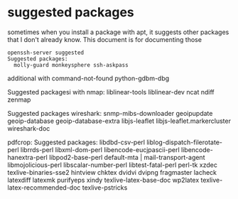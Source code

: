 # suggested packages

sometimes when you install a package with apt, it suggests other packages 
that I don't already know. This document is for documenting those


```
openssh-server suggested
Suggested packages:
  molly-guard monkeysphere ssh-askpass
```



additional with command-not-found
python-gdbm-dbg


Suggested packagesi with nmap:
  liblinear-tools liblinear-dev ncat ndiff zenmap


Suggested packages wireshark:
  snmp-mibs-downloader geoipupdate geoip-database geoip-database-extra libjs-leaflet
  libjs-leaflet.markercluster wireshark-doc


pdfcrop: 
Suggested packages:
  libdbd-csv-perl liblog-dispatch-filerotate-perl librrds-perl libxml-dom-perl libencode-eucjpascii-perl libencode-hanextra-perl libpod2-base-perl default-mta | mail-transport-agent libmojolicious-perl
  libscalar-number-perl libtest-fatal-perl perl-tk xzdec texlive-binaries-sse2 hintview chktex dvidvi dvipng fragmaster lacheck latexdiff latexmk purifyeps xindy texlive-latex-base-doc wp2latex
  texlive-latex-recommended-doc texlive-pstricks

